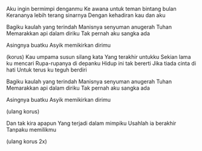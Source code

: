 Aku ingin bermimpi denganmu
Ke awana untuk teman bintang bulan
Kerananya lebih terang sinarnya
Dengan kehadiran kau dan aku

Bagiku kaulah yang terindah
Manisnya senyuman anugerah Tuhan
Memarakkan api dalam diriku
Tak pernah aku sangka ada

Asingnya buatku
Asyik memikirkan dirimu

(korus)
Kau umpama susun silang kata
Yang terakhir untukku
Sekian lama ku mencari
Rupa-rupanya di depanku
Hidup ini tak bererti
Jika tiada cinta di hati
Untuk terus ku teguh berdiri

Bagiku kaulah yang terindah
Manisnya senyuman anugerah Tuhan
Memarakkan api dalam diriku
Tak pernah aku sangka ada

Asingnya buatku
Asyik memikirkan dirimu

(ulang korus)

Dan tak kira apapun
Yang terjadi dalam mimpiku
Usahlah ia berakhir
Tanpaku memilikmu

(ulang korus 2x)
